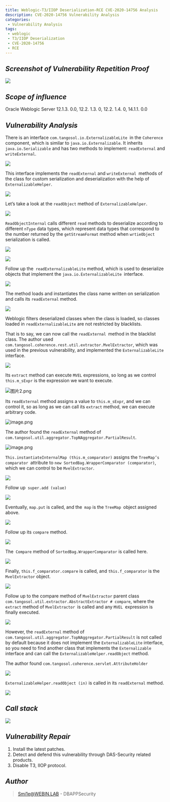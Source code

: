 ```yaml
---
title: Weblogic-T3/IIOP Deserialization-RCE CVE-2020-14756 Analysis
description: CVE-2020-14756 Vulnerability Analysis
categories:
 - Vulnerability Analysis
tags:
 - weblogic
 - T3/IIOP Deserialization
 - CVE-2020-14756
 - RCE
---
```


## ***Screenshot of Vulnerability Repetition Proof***


![]({{site.url}}/upload/2021-01-27-CVE-2020-14756/1.png)

## ***Scope of influence***
Oracle Weblogic Server 12.1.3. 0.0, 12.2. 1.3. 0, 12.2. 1.4. 0, 14.1.1. 0.0

## ***Vulnerability Analysis***
There is an interface `com.tangosol.io.ExternalizableLite `in the `Coherence` component, which is similar to `java.io.Externalizable`. It inherits `java.io.Serializable` and has two methods to implement: `readExternal` and `writeExternal`.

![]({{site.url}}/upload/2021-01-27-CVE-2020-14756/2.png)

This interface implements the `readExternal` and `writeExternal `methods of the class for custom serialization and deserialization with the help of `ExternalizableHelper`.

![]({{site.url}}/upload/2021-01-27-CVE-2020-14756/3.png)

Let’s take a look at the `readObject` method of `ExternalizableHelper`.

![]({{site.url}}/upload/2021-01-27-CVE-2020-14756/4.png)

`ReadObjectInternal` calls different `read` methods to deserialize according to different `nType` data types, which represent data types that correspond to the number returned by the `getStreamFormat` method when `wrtieObject` serialization is called.

![]({{site.url}}/upload/2021-01-27-CVE-2020-14756/5.jpg)

![]({{site.url}}/upload/2021-01-27-CVE-2020-14756/6.png)


Follow up the` readExternalizableLite` method, which is used to deserialize objects that implement the `java.io.ExternalizableLite `interface.

![]({{site.url}}/upload/2021-01-27-CVE-2020-14756/7.png)

The method loads and instantiates the class name written on serialization and calls its `readExternal` method.

![]({{site.url}}/upload/2021-01-27-CVE-2020-14756/8.png)

Weblogic filters deserialized classes when the class is loaded, so classes loaded in `readExternalizableLite` are not restricted by blacklists.

That is to say, we can now call the `readExternal `method in the blacklist class. The author used `com.tangosol.coherence.rest.util.extractor.MvelExtractor`, which was used in the previous vulnerability, and implemented the `ExternalizableLite` interface.

![]({{site.url}}/upload/2021-01-27-CVE-2020-14756/9.png)

Its `extract` method can execute `MVEL` expressions, so long as we control `this.m_sExpr` is the expression we want to execute.


![图片2.png]({{site.url}}/upload/2021-01-27-CVE-2020-14756/10.png)

Its `readExternal` method assigns a value to `this.m_sExpr`, and we can control it, so as long as we can call its `extract` method, we can execute arbitrary code.

![image.png]({{site.url}}/upload/2021-01-27-CVE-2020-14756/11.png)

The author found the `readExternal` method of `com.tangosol.util.aggregator.TopNAggregator.PartialResult`.

![image.png]({{site.url}}/upload/2021-01-27-CVE-2020-14756/12.png)

`This.instantiateInternalMap (this.m_comparator)` assigns the `TreeMap’s comparator `attribute to `new SortedBag.WrapperComparator (comparator)`, which we can control to be `MvelExtractor`.

![]({{site.url}}/upload/2021-01-27-CVE-2020-14756/13.png)

Follow up` super.add (value)`

![]({{site.url}}/upload/2021-01-27-CVE-2020-14756/14.png)

Eventually, `map.put` is called, and the` map` is the `TreeMap `object assigned above.

![]({{site.url}}/upload/2021-01-27-CVE-2020-14756/15.png)

Follow up its `compare` method.

![]({{site.url}}/upload/2021-01-27-CVE-2020-14756/16.png)

The` Compare` method of `SortedBag.WrapperComparator` is called here.

![]({{site.url}}/upload/2021-01-27-CVE-2020-14756/17.png)

Finally, `this.f_comparator.compare` is called, and `this.f_comparator` is the` MvelExtractor` object.

![]({{site.url}}/upload/2021-01-27-CVE-2020-14756/18.png)

Follow up to the compare method of `MvelExtractor` parent class `com.tangosol.util.extractor.AbstractExtractor # compare`, where the `extract` method of `MvelExtractor `is called and any `MVEL `expression is finally executed.

![]({{site.url}}/upload/2021-01-27-CVE-2020-14756/19.png)

However, the `readExternal` method of `com.tangosol.util.aggregator.TopNAggregator.PartialResult` is not called by default because it does not implement the `ExternalizableLite` interface, so you need to find another class that implements the `Externalizable` interface and can call the `ExternalizableHelper.readObject` method.

The author found `com.tangosol.coherence.servlet.AttributeHolder`

![]({{site.url}}/upload/2021-01-27-CVE-2020-14756/20.png)

`ExternalizableHelper.readObject (in)` is called in its `readExternal` method.

![]({{site.url}}/upload/2021-01-27-CVE-2020-14756/21.png)

## ***Call stack***

![]({{site.url}}/upload/2021-01-27-CVE-2020-14756/22.png)

## ***Vulnerability Repair***

1. Install the latest patches.
2. Detect and defend this vulnerability through DAS-Security related products.
3. Disable T3, IIOP protocol.


## ***Author***
> Smi1e@WEBIN.LAB - DBAPPSecurity
